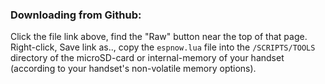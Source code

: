 ### Downloading from Github:
Click the file link above, find the "Raw" button near the top of that page. Right-click, Save link as.., copy the `espnow.lua` file into the `/SCRIPTS/TOOLS` directory of the microSD-card or internal-memory of your handset (according to your handset's non-volatile memory options).
